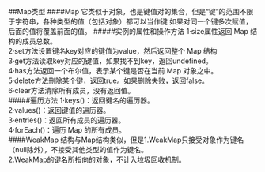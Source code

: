 ##Map类型
####Map
它类似于对象，也是键值对的集合，但是“键”的范围不限于字符串，各种类型的值（包括对象）都可以当作键
如果对同一个键多次赋值，后面的值将覆盖前面的值。
#####实例的属性和操作方法
1·size属性返回 Map 结构的成员总数。     
2·set方法设置键名key对应的键值为value，然后返回整个 Map 结构      
3·get方法读取key对应的键值，如果找不到key，返回undefined。      
4·has方法返回一个布尔值，表示某个键是否在当前 Map 对象之中。     
5·delete方法删除某个键，返回true。如果删除失败，返回false。      
6·clear方法清除所有成员，没有返回值。     
#####遍历方法 
1·keys()：返回键名的遍历器。      
2·values()：返回键值的遍历器。   
3·entries()：返回所有成员的遍历器。   
4·forEach()：遍历 Map 的所有成员。   
####WeakMap
结构与Map结构类似，但是1.WeakMap只接受对象作为键名（null除外），不接受其他类型的值作为键名。     
2.WeakMap的键名所指向的对象，不计入垃圾回收机制。      